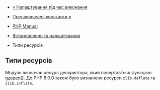 - [« Налаштування під час виконання](zlib.configuration.md)
- [Предвизначені константи »](zlib.constants.md)

- [PHP Manual](index.md)
- [Встановлення та налаштування](zlib.setup.md)
- Типи ресурсів

## Типи ресурсів

Модуль визначає ресурс дескриптора, який повертається функцією
[gzopen()](function.gzopen.md). До PHP 8.0.0 також було визначено
ресурси `zlib.deflate` та `zlib.inflate`.
